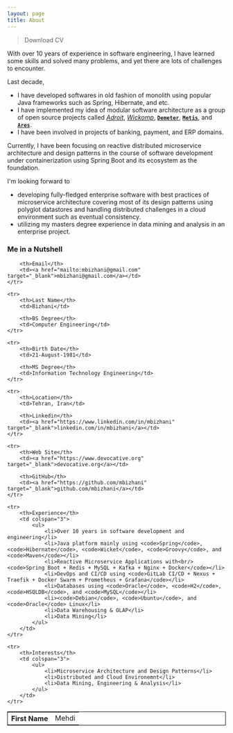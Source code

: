 ```yaml
---
layout: page
title: About
---
```

> Download CV <a href="/assets/cv/MBizhani_CV_En.pdf" style="color:red"><i class="fa fa-file-pdf-o" aria-hidden="true"></i></a>

With over 10 years of experience in software engineering, I have learned some skills and solved many problems, and yet there are lots of challenges to encounter.

Last decade,
- I have developed softwares in old fashion of monolith using popular Java frameworks such as Spring, Hibernate, and etc.
- I have implemented my idea of modular software architecture as a group of open source projects called 
[_Adroit_](https://github.com/mbizhani/Adroit), [_Wickomp_](https://github.com/mbizhani/Wickomp), 
[**`Demeter`**](https://github.com/mbizhani/Demeter), [**`Metis`**](https://github.com/mbizhani/Metis), and [**`Ares`**](https://github.com/mbizhani/Ares).
- I have been involved in projects of banking, payment, and ERP domains. 

Currently, I have been focusing on reactive distributed microservice architecture and design patterns in the course of software development under containerization using Spring Boot and its ecosystem as the foundation.

I'm looking forward to
- developing fully-fledged enterprise software with best practices of microservice architecture covering most of its design patterns using polyglot datastores and handling distributed challenges in a cloud environment such as eventual consistency.
- utilizing my masters degree experience in data mining and analysis in an enterprise project.

### Me in a Nutshell

<table style="border: 1px solid black" align="center">
	<tr>
		<th>First Name</th>
		<td>Mehdi</td>

		<th>Email</th>
		<td><a href="mailto:mbizhani@gmail.com" target="_blank">mbizhani@gmail.com</a></td>
	</tr>

	<tr>
		<th>Last Name</th>
		<td>Bizhani</td>

		<th>BS Degree</th>
		<td>Computer Engineering</td>
	</tr>

	<tr>
		<th>Birth Date</th>
		<td>21-August-1981</td>

		<th>MS Degree</th>
		<td>Information Technology Engineering</td>
	</tr>

	<tr>
		<th>Location</th>
		<td>Tehran, Iran</td>

		<th>Linkedin</th>
		<td><a href="https://www.linkedin.com/in/mbizhani" target="_blank">linkedin.com/in/mbizhani</a></td>
	</tr>

	<tr>
		<th>Web Site</th>
		<td><a href="https://www.devocative.org" target="_blank">devocative.org</a></td>

		<th>GitHub</th>
		<td><a href="https://github.com/mbizhani" target="_blank">github.com/mbizhani</a></td>
	</tr>

	<tr>
		<th>Experience</th>
		<td colspan="3">
		    <ul>
		        <li>Over 10 years in software development and engineering</li>
		        <li>Java platform mainly using <code>Spring</code>, <code>Hibernate</code>, <code>Wicket</code>, <code>Groovy</code>, and <code>Maven</code></li>
		        <li>Reactive Microservice Applications with<br/><code>Spring Boot + Redis + MySQL + Kafka + Nginx + Docker</code></li>
		        <li>DevOps and CI/CD using <code>GitLab CI/CD + Nexus + Traefik + Docker Swarm + Prometheus + Grafana</code></li>
		        <li>Databases using <code>Oracle</code>, <code>H2</code>, <code>HSQLDB</code>, and <code>MySQL</code></li>
		        <li><code>Debian</code>, <code>Ubuntu</code>, and <code>Oracle</code> Linux</li>
		        <li>Data Warehousing & OLAP</li>
		        <li>Data Mining</li>
		    </ul>
		</td>
	</tr>

	<tr>
		<th>Interests</th>
		<td colspan="3">
			<ul>
				<li>Microservice Architecture and Design Patterns</li>
				<li>Distributed and Cloud Environemnt</li>
				<li>Data Mining, Engineering & Analysis</li>
			</ul>
		</td>
	</tr>
</table>